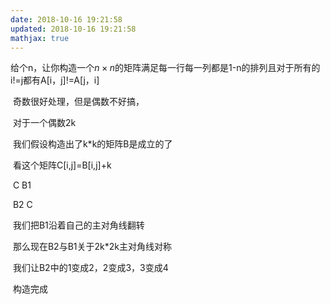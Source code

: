 ```yaml
---
date: 2018-10-16 19:21:58
updated: 2018-10-16 19:21:58
mathjax: true
---
```






给个n，让你构造一个$n\times n$的矩阵满足每一行每一列都是1-n的排列且对于所有的i!=j都有A[i，j]!=A[j，i]

​    奇数很好处理，但是偶数不好搞，

​    对于一个偶数2k

​    我们假设构造出了k*k的矩阵B是成立的了

​    看这个矩阵C[i,j]=B[i,j]+k

​        C   B1

​        B2   C

​    我们把B1沿着自己的主对角线翻转

​    那么现在B2与B1关于2k\*2k主对角线对称  

​    我们让B2中的1变成2，2变成3，3变成4

​    构造完成
